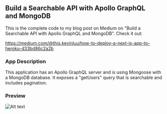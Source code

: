 ## Build a Searchable API with Apollo GraphQL and MongoDB
This is the complete code to my blog post on Medium on "Build a Searchable API with Apollo GraphQL and MongoDB". Check it out: 

https://medium.com/@this.kevinluu/how-to-deploy-a-next-js-app-to-heroku-d33bd86c2a2b

### App Description
This application has an Apollo GraphQL server and is using Mongoose with a MongoDB database. It exposes a "getUsers" query that is searchable and includes pagination.

### Preview
![Alt text](/public/app.png?raw=true "app")
